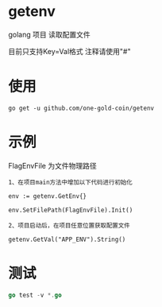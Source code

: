 # getenv
golang 项目 读取配置文件

目前只支持Key=Val格式
注释请使用"#"

# 使用
```
go get -u github.com/one-gold-coin/getenv
```

# 示例
FlagEnvFile 为文件物理路径
```text
1、在项目main方法中增加以下代码进行初始化

env := getenv.GetEnv{}

env.SetFilePath(FlagEnvFile).Init()

2、项目启动后，在项目任意位置获取配置文件

getenv.GetVal("APP_ENV").String()
```

# 测试
```go
go test -v *.go
```